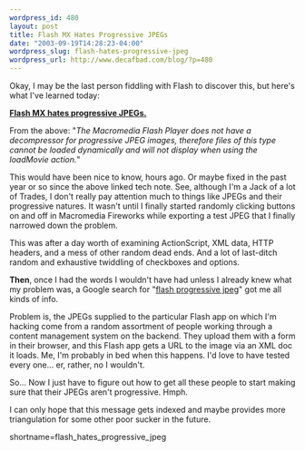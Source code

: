```yaml
--- 
wordpress_id: 480
layout: post
title: Flash MX Hates Progressive JPEGs
date: "2003-09-19T14:28:23-04:00"
wordpress_slug: flash-hates-progressive-jpeg
wordpress_url: http://www.decafbad.com/blog/?p=480
---
```

<p>
Okay, I may be the last person fiddling with Flash to
discover this, but here's what I've learned today:
</p>
<p>
<a href="http://www.macromedia.com/support/flash/ts/documents/cant_load_jpg.htm"><b>Flash MX hates progressive JPEGs.</b></a>
</p>
<p>
From the above: "<i>The Macromedia Flash Player does not have a
decompressor for progressive JPEG images, therefore files of this type
cannot be loaded dynamically and will not display when using the
loadMovie action.</i>"
</p>
<p>
This would have been nice to know, hours ago.  Or maybe fixed in
the past year or so since the above linked tech note.  See, although
I'm a Jack of a lot of Trades, I don't really pay attention much
to things like JPEGs and their progressive natures.  It wasn't
until I finally started randomly clicking buttons on and off in
Macromedia Fireworks while exporting a test JPEG that I finally
narrowed down the problem.
</p>
<p>
This was after a day worth of examining ActionScript, XML data,
HTTP headers, and a mess of other random dead ends.  And a lot of
last-ditch random and exhaustive twiddling of checkboxes and
options.
</p>
<p>
<b>Then</b>, once I had the words I
wouldn't have had unless I already knew what my problem was, a Google search for
"<a href="http://www.google.com/search?q=flash+progressive+jpeg&ie=UTF-8&oe=UTF-8">flash progressive jpeg</a>"
got me all kinds of info.
</p>
<p>
Problem is, the JPEGs supplied to the particular Flash app on which
I'm hacking come from a random assortment of people working through
a content management system on the backend.  They upload them
with a form in their browser, and this Flash app gets a URL to the
image via an XML doc it loads.  Me, I'm probably in bed when this
happens.  I'd love to have tested every one... er, rather, no I
wouldn't.
</p>
<p>
So... Now I just have to figure out how to get all these people
to start making sure that their JPEGs aren't progressive.  Hmph.
</p>
<p>
I can only hope that this message gets indexed and maybe provides
more triangulation for some other poor sucker in the future.
</p>
<!--more-->
shortname=flash_hates_progressive_jpeg
